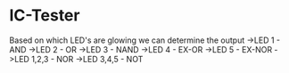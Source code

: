 # IC-Tester
Based on which LED's are glowing we can determine the output
->LED 1 - AND 
->LED 2 - OR
->LED 3 - NAND 
->LED 4 - EX-OR 
->LED 5 - EX-NOR 
->LED 1,2,3 - NOR 
->LED 3,4,5 - NOT
